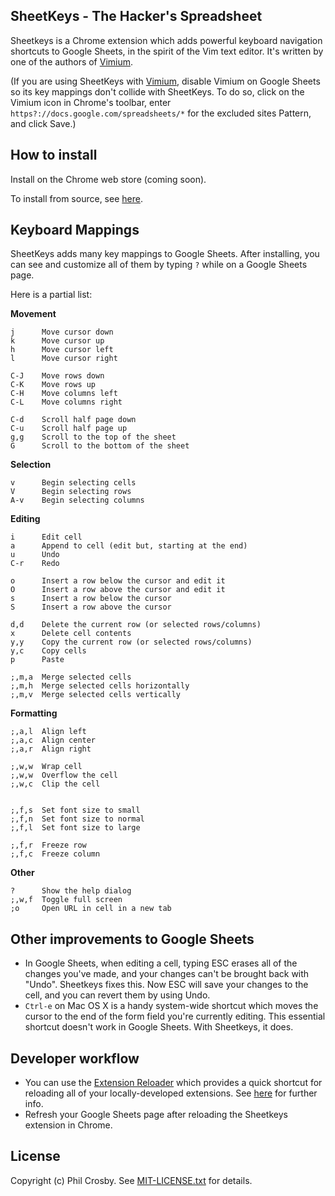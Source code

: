 ## SheetKeys - The Hacker's Spreadsheet

Sheetkeys is a Chrome extension which adds powerful keyboard navigation shortcuts to Google Sheets, in the
spirit of the Vim text editor. It's written by one of the authors of
[Vimium](https://github.com/philc/vimium).

(If you are using SheetKeys with [Vimium](https://github.com/philc/vimium), disable Vimium on Google Sheets so
its key mappings don't collide with SheetKeys. To do so, click on the Vimium icon in Chrome's toolbar, enter
`https?://docs.google.com/spreadsheets/*` for the excluded sites Pattern, and click Save.)

## How to install

Install on the Chrome web store (coming soon).

To install from source, see [here](https://github.com/philc/sheetkeys/wiki/How-to-install-from-source).

## Keyboard Mappings

SheetKeys adds many key mappings to Google Sheets. After installing, you can see and customize all of them by
typing `?` while on a Google Sheets page.

Here is a partial list:

**Movement**

    j      Move cursor down
    k      Move cursor up
    h      Move cursor left
    l      Move cursor right

    C-J    Move rows down
    C-K    Move rows up
    C-H    Move columns left
    C-L    Move columns right

    C-d    Scroll half page down
    C-u    Scroll half page up
    g,g    Scroll to the top of the sheet
    G      Scroll to the bottom of the sheet

**Selection**

    v      Begin selecting cells
    V      Begin selecting rows
    A-v    Begin selecting columns

**Editing**

    i      Edit cell
    a      Append to cell (edit but, starting at the end)
    u      Undo
    C-r    Redo

    o      Insert a row below the cursor and edit it
    O      Insert a row above the cursor and edit it
    s      Insert a row below the cursor
    S      Insert a row above the cursor

    d,d    Delete the current row (or selected rows/columns)
    x      Delete cell contents
    y,y    Copy the current row (or selected rows/columns)
    y,c    Copy cells
    p      Paste

    ;,m,a  Merge selected cells
    ;,m,h  Merge selected cells horizontally
    ;,m,v  Merge selected cells vertically

**Formatting**

    ;,a,l  Align left
    ;,a,c  Align center
    ;,a,r  Align right

    ;,w,w  Wrap cell
    ;,w,w  Overflow the cell
    ;,w,c  Clip the cell


    ;,f,s  Set font size to small
    ;,f,n  Set font size to normal
    ;,f,l  Set font size to large

    ;,f,r  Freeze row
    ;,f,c  Freeze column

**Other**

    ?      Show the help dialog
    ;,w,f  Toggle full screen
    ;o     Open URL in cell in a new tab

## Other improvements to Google Sheets

* In Google Sheets, when editing a cell, typing ESC erases all of the changes you've made, and your changes
  can't be brought back with "Undo". Sheetkeys fixes this. Now ESC will save your changes to the cell, and you
  can revert them by using Undo.
* `Ctrl-e` on Mac OS X is a handy system-wide shortcut which moves the cursor to the end of the form field
  you're currently editing. This essential shortcut doesn't work in Google Sheets. With Sheetkeys, it does.

## Developer workflow

* You can use the
  [Extension Reloader](https://chrome.google.com/webstore/detail/extensions-reloader/fimgfedafeadlieiabdeeaodndnlbhid)
  which provides a quick shortcut for reloading all of your locally-developed extensions. See
  [here](http://stackoverflow.com/a/12767200/46237) for further info.
* Refresh your Google Sheets page after reloading the Sheetkeys extension in Chrome.

## License

Copyright (c) Phil Crosby. See [MIT-LICENSE.txt](MIT-LICENSE.txt) for details.
